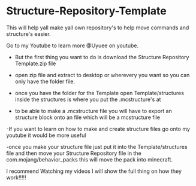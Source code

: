 # Structure-Repository-Template
This will help yall make yall own repository's to help move commands and structure's easier.

Go to my Youtube to learn more @Uyuee on youtube. 

 - But the first thing you want to do is download the Structure Repository Template.zip file

 - open zip file and extract to desktop or wherevery you want so you can only have the folder file.

 - once you have the folder for the Template open Template/structures inside the structures is where you put the .mcstructure's at

 - to be able to make a .mcstructure file you will have to export an structure block onto an file which will be a mcstructure file
 
 -If you want to learn on how to make and create structure files go onto my youtube it would be more useful

 -once you make your structure file just put it into the Template/structures file and then move your Structure Repository file in the com.mojang/behavior_packs this will move the pack into minecraft.

I recommend Watching my videos I will show the full thing on how they work!!!!!
